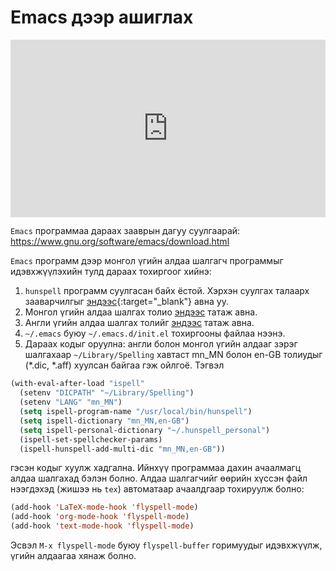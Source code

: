 # Emacs дээр ашиглах

<div style="position: relative; width: 100%; padding-bottom: 56.25%;">
   <iframe src="https://www.youtube.com/embed/6lh9cfodvbQ" frameborder="0" allow="accelerometer; autoplay; clipboard-write; encrypted-media; gyroscope; picture-in-picture" allowfullscreen style="position: absolute; top: 0; left: 0; height: 100%; width: 100%; padding-bottom:20px;"></iframe>
</div>

`Emacs` программаа дараах зааврын дагуу суулгаарай: <https://www.gnu.org/software/emacs/download.html>

`Emacs` программ дээр монгол үгийн алдаа шалгагч программыг идэвхжүүлэхийн тулд дараах тохиргоог хийнэ:

1. `hunspell` программ суулгасан байх ёстой. Хэрхэн суулгах талаарх зааварчилгыг [эндээс](https://github.com/bataak/dict-mn#hunspell-%D1%81%D1%83%D1%83%D0%BB%D0%B3%D0%B0%D1%85){:target="_blank"} авна уу.
1. Монгол үгийн алдаа шалгах толио [эндээс](https://github.com/bataak/dict-mn/blob/main/mn_MN.zip) татаж авна.
1. Англи үгийн алдаа шалгах толийг [эндээс](https://github.com/LibreOffice/dictionaries/tree/master/en) татаж авна.
1. `~/.emacs` буюу `~/.emacs.d/init.el` тохиргооны файлаа нээнэ.
1. Дараах кодыг оруулна: англи болон монгол үгийн алдааг зэрэг шалгахаар `~/Library/Spelling` хавтаст mn_MN болон en-GB толиудыг (*.dic, *.aff) хуулсан байгаа гэж ойлгоё. Тэгвэл

```lisp
(with-eval-after-load "ispell"
  (setenv "DICPATH" "~/Library/Spelling")
  (setenv "LANG" "mn_MN")
  (setq ispell-program-name "/usr/local/bin/hunspell")
  (setq ispell-dictionary "mn_MN,en-GB")
  (setq ispell-personal-dictionary "~/.hunspell_personal")
  (ispell-set-spellchecker-params)
  (ispell-hunspell-add-multi-dic "mn_MN,en-GB"))
```

гэсэн кодыг хуулж хадгална. Ийнхүү программаа дахин ачаалмагц алдаа шалгахад бэлэн болно. Алдаа шалгагчийг өөрийн хүссэн файл нээгдэхэд (жишээ нь `tex`) автоматаар ачаалдгаар тохируулж болно:

```lisp
(add-hook 'LaTeX-mode-hook 'flyspell-mode)
(add-hook 'org-mode-hook 'flyspell-mode)
(add-hook 'text-mode-hook 'flyspell-mode)
```

Эсвэл `M-x flyspell-mode` буюу `flyspell-buffer` горимуудыг идэвхжүүлж, үгийн алдаагаа хянаж болно.
